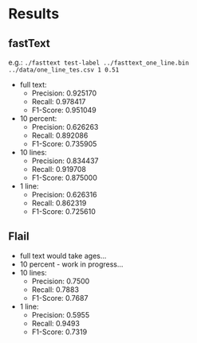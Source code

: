 # Results

## fastText
e.g.: `./fasttext test-label ../fasttext_one_line.bin ../data/one_line_tes.csv 1 0.51`
* full text:
    * Precision: 0.925170
    * Recall: 0.978417
    * F1-Score: 0.951049
* 10 percent:
    * Precision: 0.626263
    * Recall: 0.892086
    * F1-Score: 0.735905
* 10 lines:
    * Precision: 0.834437
    * Recall: 0.919708
    * F1-Score: 0.875000
* 1 line:
    * Precision: 0.626316
    * Recall: 0.862319
    * F1-Score: 0.725610

## Flail

* full text would take ages...
* 10 percent - work in progress...
* 10 lines:
    * Precision: 0.7500
    * Recall: 0.7883
    * F1-Score: 0.7687
* 1 line:
    * Precision: 0.5955
    * Recall: 0.9493
    * F1-Score: 0.7319